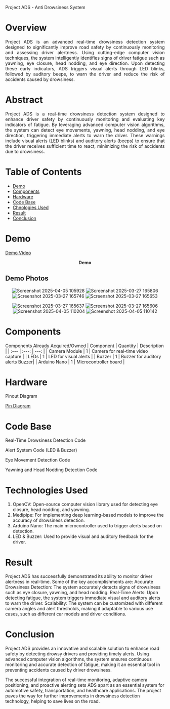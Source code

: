  Project ADS - Anti Drowsiness System
# Overview
<p align="justify">
Project ADS is an advanced real-time drowsiness detection system designed to significantly improve road safety by continuously monitoring and assessing driver alertness. Using cutting-edge computer vision techniques, the system intelligently identifies signs of driver fatigue such as yawning, eye closure, head nodding, and eye direction. Upon detecting these early indicators, ADS triggers visual alerts through LED blinks, followed by auditory beeps, to warn the driver and reduce the risk of accidents caused by drowsiness.

# Abstract
<p align="justify">
Project ADS is a real-time drowsiness detection system designed to enhance driver safety by continuously monitoring and evaluating key indicators of fatigue. By leveraging advanced computer vision algorithms, the system can detect eye movements, yawning, head nodding, and eye direction, triggering immediate alerts to warn the driver. These warnings include visual alerts (LED blinks) and auditory alerts (beeps) to ensure that the driver receives sufficient time to react, minimizing the risk of accidents due to drowsiness.

# Table of Contents
- [Demo](#Demo)
- [Components](#Comopnets)
- [Hardware](#Hardware)
- [Code Base](#Code-Base)
- [Chnologies Used](#Chnologies-Used)
- [Result](#Result)
- [Conclusion](#Conclusion)


# Demo
[Demo Video](https://github.com/user-attachments/assets/3f30bb0d-1ed4-42ee-8f16-855bc9e00457)
<p align="center"><b>Demo</b></p>

## Demo Photos

<p align="center">
  <img src="https://github.com/user-attachments/assets/dcd683c8-551a-456a-95a5-ea1468ffaa7a?width=60" alt="Screenshot 2025-04-05 105928" />
  <img src="https://github.com/user-attachments/assets/3d962934-9445-4580-9528-d630faa814aa?width=60" alt="Screenshot 2025-03-27 165806" />
  <img src="https://github.com/user-attachments/assets/712d042c-a9e0-4adb-a814-e86aa1783bbb?width=60" alt="Screenshot 2025-03-27 165746" />
  <img src="https://github.com/user-attachments/assets/fd053aca-a03b-446f-8169-64ddc56432c3?width=60" alt="Screenshot 2025-03-27 165653" />
</p>

<p align="center">
  <img src="https://github.com/user-attachments/assets/c29f85ad-f4b9-45b6-bb2e-1227e965481b?width=200" alt="Screenshot 2025-03-27 165637" />
  <img src="https://github.com/user-attachments/assets/c414e185-de8b-4164-b3d0-05d26ead6232?width=200" alt="Screenshot 2025-03-27 165606" />
  <img src="https://github.com/user-attachments/assets/40809221-329c-4bf2-a58a-01133809ebba?width=200" alt="Screenshot 2025-04-05 110204" />
  <img src="https://github.com/user-attachments/assets/6affda22-bec6-447d-acd9-9b3463d2a5d6?width=200" alt="Screenshot 2025-04-05 110142" />
</p>


# Components
Components Already Acquired/Owned
| Component | Quantity | Description |
| :---         |     :---:      |          ---: |
| Camera Module	| 1 | 	Camera for real-time video capture | 
| LEDs |	1	| LED for visual alerts | 
| Buzzer	| 1 |	Buzzer for auditory alerts	Buzzer| 
| Arduino Nano	| 1	| Microcontroller board | 

# Hardware
Pinout Diagram

[Pin Diagram](https://github.com/user-attachments/assets/2b2fc59a-0da8-45d8-b7fb-86028eccfc35)


# Code Base
Real-Time Drowsiness Detection Code

Alert System Code (LED & Buzzer)

Eye Movement Detection Code

Yawning and Head Nodding Detection Code

# Technologies Used
1. OpenCV: Open-source computer vision library used for detecting eye closure, head nodding, and yawning.
2. Medipipe: For implementing deep learning-based models to improve the accuracy of drowsiness detection.
3. Arduino Nano: The main microcontroller used to trigger alerts based on detection.
4. LED & Buzzer: Used to provide visual and auditory feedback for the driver.


# Result
Project ADS has successfully demonstrated its ability to monitor driver alertness in real-time. Some of the key accomplishments are:
Accurate Drowsiness Detection: The system accurately detects signs of drowsiness such as eye closure, yawning, and head nodding.
Real-Time Alerts: Upon detecting fatigue, the system triggers immediate visual and auditory alerts to warn the driver.
Scalability: The system can be customized with different camera angles and alert thresholds, making it adaptable to various use cases, such as different car models and driver conditions.

# Conclusion
Project ADS provides an innovative and scalable solution to enhance road safety by detecting drowsy drivers and providing timely alerts. Using advanced computer vision algorithms, the system ensures continuous monitoring and accurate detection of fatigue, making it an essential tool in preventing accidents caused by driver drowsiness.

The successful integration of real-time monitoring, adaptive camera positioning, and proactive alerting sets ADS apart as an essential system for automotive safety, transportation, and healthcare applications. The project paves the way for further improvements in drowsiness detection technology, helping to save lives on the road.
